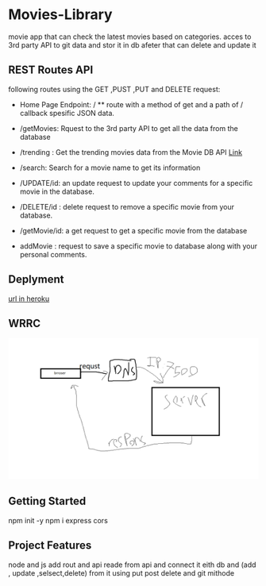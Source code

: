 # Movies-Library 

movie app that can check the latest movies based on categories.
acces to 3rd party API  to git data and stor it in db afeter that can delete  and update it

## REST Routes  API
 following routes using the GET ,PUST ,PUT and DELETE request:

* Home Page Endpoint: /
** route with a method of get and a path of /  callback  spesific JSON data.

* /getMovies:  Rquest to the 3rd party API to get all the data from the database
* /trending : Get the trending movies data from the Movie DB API  [Link](https://api.themoviedb.org/3/trending/all/week?api_key=37ddc7081e348bf246a42f3be2b3dfd0&language=en-US)
* /search: Search for a movie name to get its information 
* /UPDATE/id:  an update request to update your comments for a specific movie in the database.
* /DELETE/id :  delete request to remove a specific movie from your database.
* /getMovie/id: a get request to get a specific movie from the database

* addMovie :  request to save a specific movie to database along with your personal comments.

## Deplyment

 [url in heroku](https://movie-wael.herokuapp.com/)
## WRRC
![](./img/wrrc.png)


## Getting Started
npm  init -y
npm i express cors

## Project Features
node and js
add rout and api
reade from api and connect it eith db and (add , update ,selsect,delete) from it using put post delete and git mithode 


